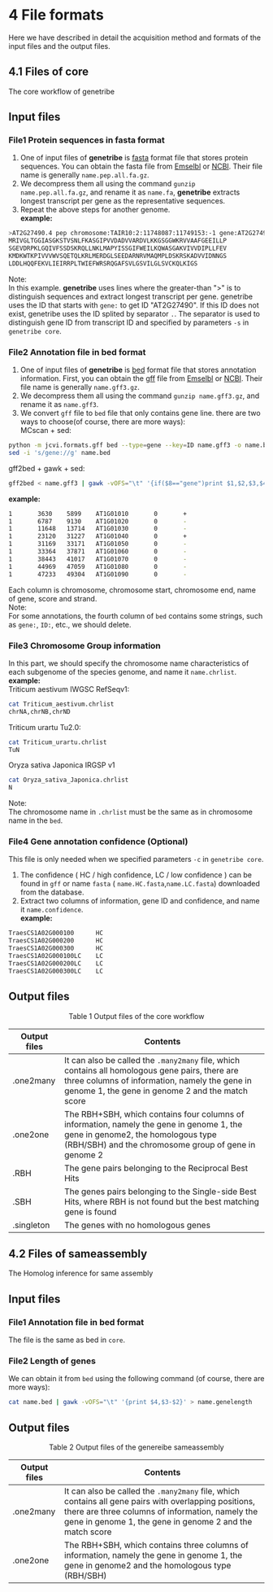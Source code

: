 # 4 File formats
Here we have described in detail the acquisition method and formats of the input files and the output files.
## 4.1 Files of core
The core workflow of genetribe
## Input files
### File1 Protein sequences in fasta format
1. One of input files of **genetribe** is [fasta](https://en.wikipedia.org/wiki/FASTA_format) format file that stores protein sequences.
You can obtain the fasta file from [Emselbl](https://www.ensembl.org/) or [NCBI](https://www.ncbi.nlm.nih.gov/).
Their file name is generally ```name.pep.all.fa.gz```.
2. We decompress them all using the command ```gunzip name.pep.all.fa.gz```, and rename it as ```name.fa```, **genetribe**  extracts longest transcript per gene as the representative sequences.
3. Repeat the above steps for another genome.
<br>**example:**
```sh
>AT2G27490.4 pep chromosome:TAIR10:2:11748087:11749153:-1 gene:AT2G27490 transcript:AT2G27490.4 gene_biotype:protein_coding
MRIVGLTGGIASGKSTVSNLFKASGIPVVDADVVARDVLKKGSGGWKRVVAAFGEEILLP
SGEVDRPKLGQIVFSSDSKRQLLNKLMAPYISSGIFWEILKQWASGAKVIVVDIPLLFEV
KMDKWTKPIVVVWVSQETQLKRLMERDGLSEEDARNRVMAQMPLDSKRSKADVVIDNNGS
LDDLHQQFEKVLIEIRRPLTWIEFWRSRQGAFSVLGSVILGLSVCKQLKIGS
```
Note:  
In this example. **genetribe** uses lines where the greater-than ">" is to distinguish sequences and extract longest transcript per gene. genetribe uses the ID that starts with ```gene:``` to get ID "AT2G27490". If this ID does not exist, genetribe uses the ID splited by separator ```.```. The separator is used to distinguish gene ID from transcript ID and specified by parameters ```-s``` in ```genetribe core```.


### File2 Annotation file in bed format
1. One of input files of **genetribe** is [bed](https://en.wikipedia.org/wiki/BED_(file_format)) format file that stores annotation information. First, you can obtain the [gff](https://en.wikipedia.org/wiki/General_feature_format) file from [Emselbl](https://www.ensembl.org/) or [NCBI](https://www.ncbi.nlm.nih.gov/). Their file name is generally ```name.gff3.gz```.
2. We decompress them all using the command ```gunzip name.gff3.gz```, and rename it as ```name.gff3```.
3. We convert ```gff``` file to ```bed``` file that only contains gene line. there are two ways to choose(of course, there are more ways):<br>
  MCscan + sed:
  ```sh
  python -m jcvi.formats.gff bed --type=gene --key=ID name.gff3 -o name.bed
  sed -i 's/gene://g' name.bed
  ```
  gff2bed + gawk + sed:
  ```sh
  gff2bed < name.gff3 | gawk -vOFS="\t" '{if($8=="gene")print $1,$2,$3,$4,$5,$6}' | sed 's/gene://g' > name.bed
  ```
**example:**
```sh
1       3630    5899    AT1G01010       0       +
1       6787    9130    AT1G01020       0       -
1       11648   13714   AT1G01030       0       -
1       23120   31227   AT1G01040       0       +
1       31169   33171   AT1G01050       0       -
1       33364   37871   AT1G01060       0       -
1       38443   41017   AT1G01070       0       -
1       44969   47059   AT1G01080       0       -
1       47233   49304   AT1G01090       0       -
```
Each column is chromosome, chromosome start, chromosome end, name of gene, score and strand.  
Note:  
For some annotations, the fourth column of ```bed``` contains some strings, such as ```gene:```, ```ID:```, etc., we should delete.
### File3 Chromosome Group information
In this part, we should specify the chromosome name characteristics of each subgenome of the species genome, and name it ```name.chrlist```.
<br>**example:**<br>
Triticum aestivum IWGSC RefSeqv1:
```sh
cat Triticum_aestivum.chrlist
chrNA,chrNB,chrND
```
Triticum urartu Tu2.0:
```sh
cat Triticum_urartu.chrlist
TuN
```
Oryza sativa Japonica IRGSP v1
```sh
cat Oryza_sativa_Japonica.chrlist
N
```
Note:<br>
The chromosome name in ```.chrlist``` must be the same as in chromosome name in the ```bed```.

### File4 Gene annotation confidence (Optional)
This file is only needed when we specified parameters ```-c``` in ```genetribe core```.
1. The confidence ( HC / high confidence, LC / low confidence ) can be found in ```gff``` or name ```fasta``` ( ```name.HC.fasta```,```name.LC.fasta```) downloaded from the database.
2. Extract two columns of information, gene ID and confidence, and name it ```name.confidence```.
<br>**example:**<br>
```sh
TraesCS1A02G000100      HC
TraesCS1A02G000200      HC
TraesCS1A02G000300      HC
TraesCS1A02G000100LC    LC
TraesCS1A02G000200LC    LC
TraesCS1A02G000300LC    LC
```

## Output files
<center>Table 1 Output files of the core workflow</center>

Output files | Contents  
-|-
.one2many | It can also be called the ```.many2many``` file, which contains all homologous gene pairs, there are three columns of information, namely the gene in genome 1, the gene in genome 2 and the match score
.one2one | The RBH+SBH, which contains four columns of information, namely the gene in genome 1, the gene in genome2, the homologous type (RBH/SBH) and the chromosome group of gene in genome 2
.RBH | The gene pairs belonging to the Reciprocal Best Hits
.SBH | The genes pairs belonging to the Single-side Best Hits, where RBH is not found but the best matching gene is found
.singleton | The genes with no homologous genes

## 4.2 Files of sameassembly
The Homolog inference for same assembly
## Input files
### File1 Annotation file in bed format
The file is the same as bed in ```core```.
### File2 Length of genes 
We can obtain it from ```bed``` using the following command (of course, there are more ways):
```sh
cat name.bed | gawk -vOFS="\t" '{print $4,$3-$2}' > name.genelength
```
## Output files

<center>Table 2 Output files of the genereibe sameassembly</center>

Output files | Contents  
-|-
.one2many | It can also be called the ```.many2many``` file, which contains all gene pairs with overlapping positions, there are three columns of information, namely the gene in genome 1, the gene in genome 2 and the match score
.one2one | The RBH+SBH, which contains three columns of information, namely the gene in genome 1, the gene in genome2 and the homologous type (RBH/SBH)